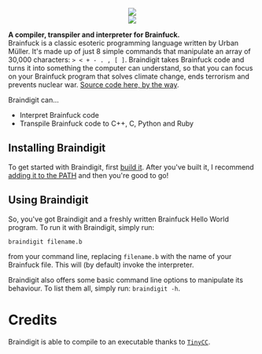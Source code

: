 <p align="center">
<img src="https://github.com/Dandigit/braindigit/raw/master/docs/img/braindigit-logo.png"></img>
<br>
<a href="https://travis-ci.org/Dandigit/braindigit">
<img src="https://travis-ci.org/Dandigit/braindigit.svg?branch=master"></img>
</a>
</p>

**A compiler, transpiler and interpreter for Brainfuck.** \
Brainfuck is a classic esoteric programming language written by Urban Müller. It's made up of just 8 simple commands that 
manipulate an array of 30,000 characters: `> < + - . , [ ]`. Braindigit takes Brainfuck code and turns it into something the 
computer can understand, so that you can focus on your Brainfuck program that solves climate change, ends terrorism and
prevents nuclear war. [Source code here, by the way](http://heeeeeeeey.com/).

Braindigit can...
* Interpret Brainfuck code
* Transpile Brainfuck code to C++, C, Python and Ruby

## Installing Braindigit
To get started with Braindigit, first [build it](https://github.com/Dandigit/braindigit/blob/master/docs/build.md). After you've built it, I recommend 
[adding it to the PATH](https://github.com/Dandigit/braindigit/blob/master/docs/add-to-path.md) and then you're good to go!

## Using Braindigit
So, you've got Braindigit and a freshly written Brainfuck Hello World program. To run it with Braindigit, simply run:
```
braindigit filename.b
```
from your command line, replacing `filename.b` with the name of your Brainfuck file. This will (by default) invoke the interpreter.

Braindigit also offers some basic command line options to manipulate its behaviour. To list them all, simply run:
`braindigit -h`.

# Credits
Braindigit is able to compile to an executable thanks to [`TinyCC`](https://repo.or.cz/w/tinycc.git).
